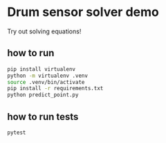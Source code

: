# Drum sensor solver demo

Try out solving equations!

## how to run

```bash
pip install virtualenv
python -m virtualenv .venv
source .venv/bin/activate
pip install -r requirements.txt
python predict_point.py
```

## how to run tests

```bash
pytest
```
